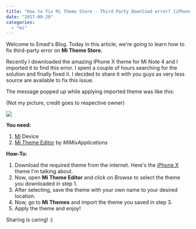 ```yaml
---
title: "How to fix Mi Theme Store - Third Party Download error? [iPhone X Theme]"
date: "2017-09-29"
categories: 
  - "mi"
---
```


Welcome to Emad's Blog. Today in this article, we're going to learn how to fix third-party error on **Mi Theme Store.** 

Recently I downloaded the amazing iPhone X theme for Mi Note 4 and I imported it to find this error. I spent a couple of hours searching for the solution and finally fixed it. I decided to share it with you guys as very less source are available to fix this issue.

  

The message popped up while applying imported theme was like this:

  

(Not my picture, credit goes to respective owner)

  

[![](posts/2017/09/images/maxresdefault.jpg)](https://i.ytimg.com/vi/PUy45-KRPM8/maxresdefault.jpg)

  

**You need:**

1. [Mi](http://mi.com/) Device
2. [Mi Theme Editor](https://play.google.com/store/apps/details?id=com.mixapplications.miuithemeeditor&hl=en) by _MiMixApplications_

**How-To:**

1. Download the required theme from the internet. Here's the [iPhone X](http://en.miui.com/thread-858584-1-1.html) theme I'm talking about.
2. Now, open **Mi Theme Editor** and click on _Browse_ to select the theme you downloaded in step 1. 
3. After selecting, save the theme with your own name to your desired location. 
4. Now, go to **Mi Themes** and import the theme you saved in step 3.
5. Apply the theme and enjoy!

  

Sharing is caring! :)
